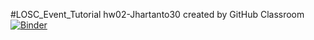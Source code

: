 #LOSC_Event_Tutorial
hw02-Jhartanto30 created by GitHub Classroom
[![Binder](https://mybinder.org/badge_logo.svg)](https://mybinder.org/v2/gh/UCB-stat-159-s23/hw02-Jhartanto30.git/HEAD?labpath=LOSC_Event_tutorial.ipynb)
